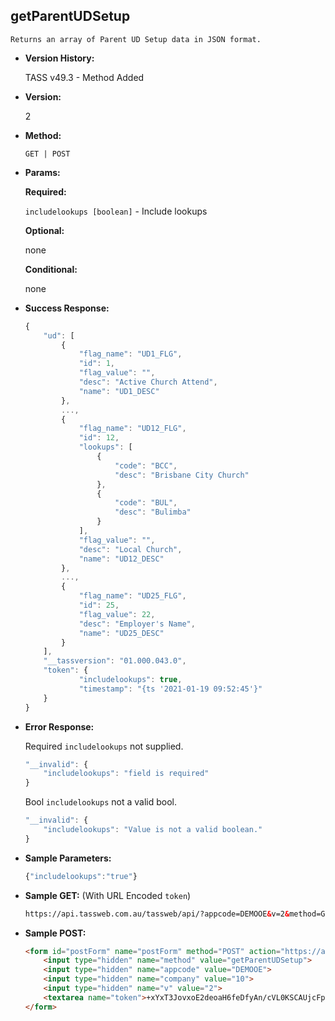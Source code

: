 **getParentUDSetup**
----
	Returns an array of Parent UD Setup data in JSON format.
	
* **Version History:**

	TASS v49.3 - Method Added

* **Version:**

	2

* **Method:**

	`GET | POST`
  
* **Params:**

   **Required:**
 
	`includelookups [boolean]` - Include lookups                    

   **Optional:**

	none

   **Conditional:**

	none

* **Success Response:**

    ```javascript
	{
		"ud": [
			{
				"flag_name": "UD1_FLG",
				"id": 1,
				"flag_value": "",
				"desc": "Active Church Attend",
				"name": "UD1_DESC"
			},
			...,
			{
				"flag_name": "UD12_FLG",
				"id": 12,
				"lookups": [
					{
						"code": "BCC",
						"desc": "Brisbane City Church"
					},
					{
						"code": "BUL",
						"desc": "Bulimba"
					}
				],
				"flag_value": "",
				"desc": "Local Church",
				"name": "UD12_DESC"
			},
			...,
			{
				"flag_name": "UD25_FLG",
				"id": 25,
				"flag_value": 22,
				"desc": "Employer's Name",
				"name": "UD25_DESC"
			}
		],
		"__tassversion": "01.000.043.0",
		"token": {
				"includelookups": true,
				"timestamp": "{ts '2021-01-19 09:52:45'}"
		}
	}
    ```
 
* **Error Response:**

    Required `includelookups` not supplied.
	```javascript
	"__invalid": {
		"includelookups": "field is required"
	}
	```
	
	Bool `includelookups` not a valid bool.
	```javascript
	"__invalid": {
		"includelookups": "Value is not a valid boolean."
	}
	```
    
* **Sample Parameters:**

	```javascript
	{"includelookups":"true"}
	```

* **Sample GET:** (With URL Encoded `token`)

	```HTML
	https://api.tassweb.com.au/tassweb/api/?appcode=DEMOOE&v=2&method=GetParentUDSetup&token=%2BxYxT3JovxoE2deoaH6feDfyAn%2FcVL0KSCAUjcFpnXM%3D&company=10
	```
  
* **Sample POST:**

	```HTML
	<form id="postForm" name="postForm" method="POST" action="https://api.tassweb.com.au/tassweb/api/">
		<input type="hidden" name="method" value="getParentUDSetup">
		<input type="hidden" name="appcode" value="DEMOOE">
		<input type="hidden" name="company" value="10">
		<input type="hidden" name="v" value="2">
		<textarea name="token">+xYxT3JovxoE2deoaH6feDfyAn/cVL0KSCAUjcFpnXM=</textarea>
	</form>
	```
